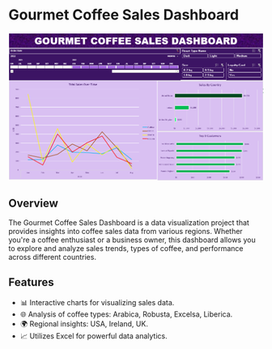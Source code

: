 # Gourmet Coffee Sales Dashboard

![Project Image](https://github.com/rks2000/Gourmet-Coffee-Sales-Dashboard/blob/main/Png/Gourmet-Coffee-Sales-Dashboard-Project.png)

## Overview

The Gourmet Coffee Sales Dashboard is a data visualization project that provides insights into coffee sales data from various regions. Whether you're a coffee enthusiast or a business owner, this dashboard allows you to explore and analyze sales trends, types of coffee, and performance across different countries.

## Features

- 📊 Interactive charts for visualizing sales data.
- 🌐 Analysis of coffee types: Arabica, Robusta, Excelsa, Liberica.
- 🌍 Regional insights: USA, Ireland, UK.
- 📈 Utilizes Excel for powerful data analytics.
